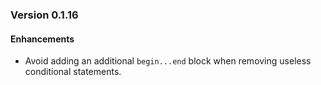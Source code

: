 ### Version 0.1.16

#### Enhancements
- Avoid adding an additional `begin...end` block when removing useless conditional statements.
